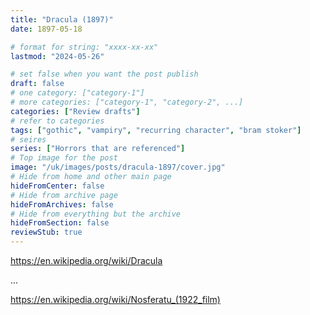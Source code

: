 ```yaml
---
title: "Dracula (1897)"
date: 1897-05-18

# format for string: "xxxx-xx-xx"
lastmod: "2024-05-26"

# set false when you want the post publish
draft: false
# one category: ["category-1"]
# more categories: ["category-1", "category-2", ...]
categories: ["Review drafts"]
# refer to categories
tags: ["gothic", "vampiry", "recurring character", "bram stoker"]
# seires
series: ["Horrors that are referenced"]
# Top image for the post
image: "/uk/images/posts/dracula-1897/cover.jpg"
# Hide from home and other main page
hideFromCenter: false
# Hide from archive page
hideFromArchives: false
# Hide from everything but the archive
hideFromSection: false
reviewStub: true
---
```

https://en.wikipedia.org/wiki/Dracula

...

https://en.wikipedia.org/wiki/Nosferatu_(1922_film)
<!--more-->